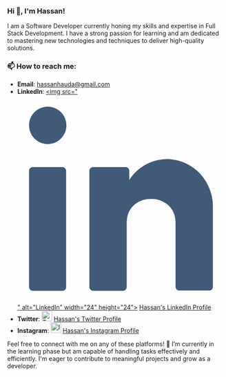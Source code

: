 ### Hi 👋, I'm Hassan!

I am a Software Developer currently honing my skills and expertise in Full Stack Development. I have a strong passion for learning and am dedicated to mastering new technologies and techniques to deliver high-quality solutions.

<!--
## My Skills

- Frontend Development: HTML, CSS, JavaScript, React
- Backend Development: Node.js, Express.js, MongoDB
- Database Management: MongoDB, MySQL
- Version Control: Git, GitHub
- Deployment: Heroku, Vercel, Netlify
-->

### 📫 How to reach me:

- **Email**: hassanhauda@gmail.com
- **LinkedIn**: <a href="https://www.linkedin.com/in/your-linkedin-profile" target="_blank"><img src="<svg xmlns="http://www.w3.org/2000/svg" enable-background="new 0 0 72 72" viewBox="0 0 72 72" id="linkedin"><switch><g fill="#415a77" class="color000000 svgShape"><path d="M68,38.6l0,28c0,0.8-0.6,1.3-1.3,1.3H56.3c-0.7,0-1.3-0.6-1.3-1.3V44c-0.3-10.6-16.7-10.6-17,0v22.7
			c0,0.7-0.6,1.3-1.3,1.3H26.3c-0.7,0-1.3-0.6-1.3-1.3V26.3c0-0.7,0.6-1.3,1.3-1.3h11.3c0.7,0,1.3,0.6,1.3,1.3v3.2
			c3-4.7,8.5-7.7,14.5-7.2C61.8,23.1,68,30.3,68,38.6z M15.7,68H5.3C4.6,68,4,67.4,4,66.7V26.3C4,25.6,4.6,25,5.3,25h10.3
			c0.7,0,1.3,0.6,1.3,1.3v40.3C17,67.4,16.4,68,15.7,68z M17,10.5c0,3.6-2.9,6.5-6.5,6.5S4,14.1,4,10.5S6.9,4,10.5,4S17,6.9,17,10.5
			z" fill="#415a77" class="color000000 svgShape"></path></g></switch></svg>" alt="LinkedIn" width="24" height="24"></a> [Hassan's LinkedIn Profile](https://www.linkedin.com/in/your-linkedin-profile)
- **Twitter**: <a href="https://twitter.com/your-twitter-profile" target="_blank"><img src="twitter-logo.png" alt="Twitter" width="24" height="24"></a> [Hassan's Twitter Profile](https://twitter.com/your-twitter-profile)
- **Instagram**: <a href="https://www.instagram.com/your-instagram-profile" target="_blank"><img src="instagram-logo.png" alt="Instagram" width="24" height="24"></a> [Hassan's Instagram Profile](https://www.instagram.com/your-instagram-profile)


Feel free to connect with me on any of these platforms! 🌱 I’m currently in the learning phase but am capable of handling tasks effectively and efficiently. I'm eager to contribute to meaningful projects and grow as a developer.


<!--
**NabsCodes/NabsCodes** is a ✨ _special_ ✨ repository because its `README.md` (this file) appears on your GitHub profile.

Here are some ideas to get you started:

- 🔭 I’m currently working on ...
- 🌱 I’m currently learning ...
- 👯 I’m looking to collaborate on ...
- 🤔 I’m looking for help with ...
- 💬 Ask me about ...
- 📫 How to reach me: ...
- 😄 Pronouns: ...
- ⚡ Fun fact: ...
-->
